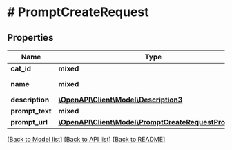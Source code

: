 # # PromptCreateRequest

## Properties

Name | Type | Description | Notes
------------ | ------------- | ------------- | -------------
**cat_id** | **mixed** | Category ID |
**name** | **mixed** | Document name |
**description** | [**\OpenAPI\Client\Model\Description3**](Description3.md) |  | [optional]
**prompt_text** | **mixed** | Prompt text |
**prompt_url** | [**\OpenAPI\Client\Model\PromptCreateRequestPromptUrl**](PromptCreateRequestPromptUrl.md) |  | [optional]

[[Back to Model list]](../../README.md#models) [[Back to API list]](../../README.md#endpoints) [[Back to README]](../../README.md)
